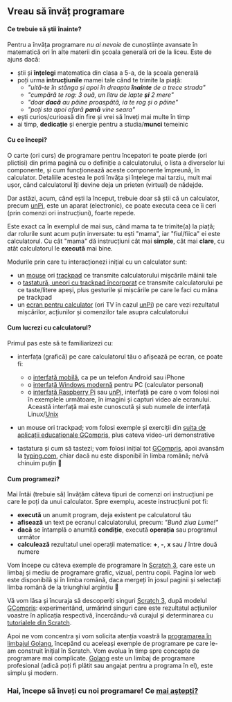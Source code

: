 ## Vreau să învăț programare

#### Ce trebuie să știi înainte?

Pentru a învăța programare _nu ai nevoie_ de cunoștiințe avansate în matematică ori în alte materii din școala generală ori de la liceu. Este de ajuns dacă:
- știi și **înțelegi** matematica din clasa a 5-a, de la școala generală
- poți urma **intrucțiunile** mamei tale când te trimite la piață:
  - _"uită-te în stânga și apoi în dreapta **înainte** de a trece strada"_
  - _"cumpără te rog: 3 ouă, un litru de lapte **și** 2 mere"_
  - _"doar **dacă** au pâine proaspătă, ia te rog și o pâine"_
  - _"poți sta apoi afară **pană** vine seara"_
- ești curios/curioasă din fire și vrei să înveți mai multe în timp
- ai timp, **dedicație** și energie pentru a studia/**munci** temeinic

#### Cu ce începi?

O carte (ori curs) de programare pentru începatori te poate pierde (ori plictisi) din prima pagină cu o definiție a calculatorului, o lista a diverselor lui componente, și cum funcționează aceste componente împreună, în calculator. Detaliile acestea le poti învăța și înțelege mai tarziu, mult mai ușor, când calculatorul îți devine deja un prieten (virtual) de nădejde.

Dar astăzi, acum, când ești la început, trebuie doar să știi că un calculator, precum [unPi](http://pc.unpi.ro/), este un aparat (electronic), ce poate executa ceea ce îi ceri (prin comenzi ori instrucțiuni), foarte repede.

Este exact ca în exemplul de mai sus, când mama ta te trimite(a) la piață; dar rolurile sunt acum puțin inversate: tu ești "mama", iar "fiul/fiica" ei este calculatorul. Cu cât "mama" dă instrucțiuni cât mai **simple**, cât mai **clare**, cu atât calculatorul le **execută** mai bine.

Modurile prin care tu interacționezi inițial cu un calculator sunt:
- un [mouse](https://www.amazon.de/AmazonBasics-USB-Maus-drei-Schaltflächen-schwarz/dp/B005EJH6RW/) ori [trackpad](https://start.unpi.ro/spec/pc/trackpad.jpg) ce transmite calculatorului mișcările mâinii tale
- o [tastatură, uneori cu trackpad încorporat](https://start.unpi.ro/spec/pc/tastatura.jpg) ce transmite calculatorului pe ce taste/litere apeși, plus gesturile și mișcările pe care le faci cu mâna pe trackpad
- un [ecran pentru calculator](https://www.amazon.de/BenQ-GW2270H-Monitor-VA-Panel-Reaktionszeit/dp/B0157V5VJG/) (ori TV în cazul [unPi](http://pc.unpi.ro/)) pe care vezi rezultatul mișcărilor, acțiunilor și comenzilor tale asupra calculatorului

#### Cum lucrezi cu calculatorul?

Primul pas este să te familiarizezi cu:

- interfața (grafică) pe care calculatorul tău o afișează pe ecran, ce poate fi:
  - o [interfață mobilă](http://xdesigns.net/wp-content/uploads/2016/03/Mobile-application-interface-design-PSD.jpg), ca pe un telefon Android sau iPhone
  - o [interfață Windows modernă](https://getintopc.com/wp-content/uploads/2016/10/Microsoft-Windows-10-1607-Oct-2016-x64-ISO-Setup-Free-Download.png) pentru PC (calculator personal)
  - o [interfață Raspberry Pi](https://www.raspberrypistarterkits.com/wp-content/uploads/2017/11/Using-the-Graphical-User-Interface.png) sau [unPi](http://pc.unpi.ro/), interfață pe care o vom folosi noi în exemplele următoare, în imagini și capturi video ale ecranului. Această interfață mai este cunoscută și sub numele de interfață Linux/[Unix](https://unix.unpi.ro/)

- un mouse ori trackpad; vom folosi exemple și exerciții din [suita de aplicații educaționale GCompris](https://gcompris.net/index-ro.html), plus cateva video-uri demonstrative

- tastatura și cum să tastezi; vom folosi inițial tot [GCompris](https://gcompris.net/index-ro.html), apoi avansăm la [typing.com](https://www.typing.com/student/lessons), chiar dacă nu este disponibil în limba română; ne/vă chinuim puțin 🤡

#### Cum programezi?

Mai întâi (trebuie să) învățăm câteva tipuri de comenzi ori instrucțiuni pe care le poți da unui calculator. Spre exemplu, aceste instrucțiuni pot fi:
- **execută** un anumit program, deja existent pe calculatorul tău
- **afisează** un text pe ecranul calculatorului, precum: _"Bună ziua Lume!"_
- **dacă** se întamplă o anumită **condiție**, execută **operația** sau programul următor
- **calculează** rezultatul unei operații matematice: **+**, **-**, **x** sau **/** între două numere

Vom începe cu câteva exemple de programare în [Scratch 3](https://scratch.mit.edu/about), care este un limbaj și mediu de programare grafic, vizual, pentru copii. Pagina lor web este disponibilă și în limba română, daca mergeți în josul paginii și selectați limba română de la triunghiul argintiu 🔽

Vă vom lăsa și încuraja să descoperiți singuri [Scratch 3](https://scratch.mit.edu/), după modelul [GCompris](https://gcompris.net/index-ro.html): experimentând, urmărind singuri care este rezultatul acțiunilor voastre în aplicația respectivă, încercându-vă curajul și determinarea cu [tutorialele din Scratch](https://scratch.mit.edu/projects/editor/?tutorial=getStarted).

Apoi ne vom concentra și vom solicita atenția voastră la [programarea în limbajul Golang](https://go.unpi.ro/), începând cu aceleași exemple de programare pe care le-am construit înițial în Scratch. Vom evolua în timp spre concepte de programare mai complicate. [Golang](https://go-tour-ro.appspot.com/) este un limbaj de programare profesional (adică poți fi plătit sau angajat pentru a programa în el), este simplu și modern.

### Hai, începe să înveți cu noi programare! Ce [mai aștepți?](https://start.unpi.ro/privat/)


<script src="https://wchat.freshchat.com/js/widget.js"></script>

<script>
  window.fcWidget.init({
    token: "1dbeef16-76f2-47bc-bc8a-f848842e00d7",
    host: "https://wchat.freshchat.com"
  });
</script>
